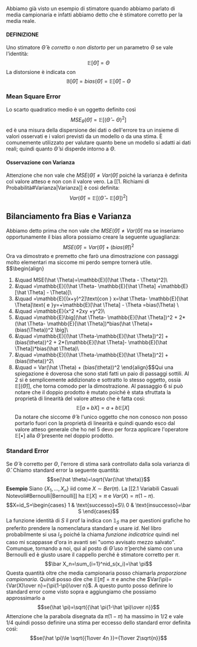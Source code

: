 Abbiamo già visto un esempio di stimatore quando abbiamo parlato di media campionaria e infatti abbiamo detto che è stimatore corretto per la media reale. 

#### DEFINIZIONE
Uno stimatore $\hat \Theta$ è *corretto* o *non distorto* per un parametro $\Theta$ se vale l'identità:$$\mathbb{E}[\hat \Theta]=\Theta$$La distorsione è indicata con $$\mathbb{B}[\hat \Theta]=bias(\hat \Theta)=\mathbb{E}[\hat \Theta]-\Theta$$

### Mean Square Error
Lo scarto quadratico medio è un oggetto definito così $$MSE_{\theta}(\hat \Theta)=\mathbb{E}[(\hat \Theta -\Theta)^2]$$ed è una misura della dispersione dei dati o dell'errore tra un insieme di valori osservati e i valori previsti da un modello o da una stima. È comunemente utilizzato  per valutare quanto bene un modello si adatti ai dati reali; quindi quanto $\hat \Theta$ si disperde intorno a $\Theta$.
#### Osservazione con Varianza
Attenzione che non vale che $MSE(\hat \Theta)\not=Var(\hat \Theta)$ poiché la varianza è definita col valore atteso e non con il valore vero. La [[1. Richiami di Probabilità#Varianza|Varianza]] è così definita: $$Var(\hat \Theta)=\mathbb{E}\big[(\hat \Theta - \mathbb{E}[\Theta])^2\big]$$
## Bilanciamento fra Bias e Varianza

Abbiamo detto prima che non vale che $MSE(\hat \Theta)\not=Var(\hat \Theta)$ ma se inseriamo opportunamente il bias allora possiamo creare la seguente uguaglianza: $$MSE(\hat \Theta)=Var(\hat \Theta)+\big(bias(\hat \theta)\big)^2$$Ora va dimostrato e premetto che farò una dimostrazione con passaggi molto elementari ma siccome mi perdo sempre tornerà utile. $$\begin{align}
1. &\quad MSE(\hat \Theta)=\mathbb{E}[(\hat \Theta - \Theta)^2]\\
2. &\quad =\mathbb{E}[(\hat \Theta- \mathbb{E}[\hat \Theta] +\mathbb{E}[\hat \Theta] - \Theta)]\\
3. &\quad =\mathbb{E}[(x+y)^2]\text{con } x=\hat \Theta- \mathbb{E}[\hat \Theta]\text{ e }y=+\mathbb{E}[\hat \Theta] - \Theta =bias(\Theta) \\
4.  &\quad =\mathbb{E}(x^2 +2xy +y^2)\\
5.  &\quad =\mathbb{E}\big[(\hat \Theta- \mathbb{E}[\hat \Theta])^2 + 2*(\hat \Theta- \mathbb{E}[\hat \Theta])*bias(\hat \Theta)+(bias(\Theta))^2 \big]\\
6.  &\quad =\mathbb{E}[(\hat \Theta-\mathbb{E}[\hat \Theta])^2] + (bias(\theta))^2 + 2*(\mathbb{E}[\hat \Theta]- \mathbb{E}[\hat \Theta])*bias(\hat \Theta)\\
7. &\quad =\mathbb{E}[(\hat \Theta-\mathbb{E}[\hat \Theta])^2] + (bias(\theta))^2\\
8. &\quad = Var(\hat \Theta) + (bias(\theta))^2
   \end{align}$$Qui una spiegazione è doverosa che sono stati fatti un paio di passaggi sottili. Al $2$ si è semplicemente addizionato e sottratto lo stesso oggetto, ossia $\mathbb{E}[(\hat \Theta)]$, che torna comodo per la dimostrazione. Al passaggio $6$ si può notare che il doppio prodotto è mutato poiché è stata sfruttata la proprietà di linearità del valore atteso che è fatta così:$$\mathbb{E}[a+bX]=a+b\mathbb{E}[X]$$Da notare che siccome $\hat \theta$ è l'unico oggetto che non conosco non posso portarlo fuori con la proprietà di linearità e quindi quando esco dal valore atteso generale che ho nel $5$ devo per forza applicare l'operatore $\mathbb{E}[\bullet]$ alla $\hat \Theta$ presente nel doppio prodotto. 

### Standard Error
Se $\hat \Theta$ è corretto per $\Theta$, l'errore di stima sarà controllato dalla sola varianza di $\hat \Theta$. Chiamo standard error la seguente quantità: $$se(\hat \theta)=\sqrt{Var(\hat \theta)}$$
**Esempio**
Siano $\{X_1,...,X_n\}$ iid come $X\sim Ber(\pi)$. La [[2.1 Variabili Casuali Notevoli#Bernoulli|Bernoulli]] ha $\mathbb{E}[X]=\pi$ e $Var(X)=\pi(1-\pi)$. 
$$X=id_S=\begin{cases}
1 & \text{successo}=S\\
0 & \text{insuccesso}=\bar S
\end{cases}$$
La funzione identità di $S$ il prof la indica con $\mathbb{1}_S$ ma per questioni grafiche ho preferito prendere la nomenclatura standard e usare $id$. Nel libro probabilmente si usa $I_S$ poiché la chiama *funzione indicatrice* quindi nel caso mi scappasse d'ora in avanti sei "uomo avvisato mezzo salvato". 
Comunque, tornando a noi, qui al posto di $\hat \Theta$ uso $\hat \pi$ perché siamo con una Bernoulli ed è giusto usare il cappello perché è stimatore corretto per $\pi$. $$\bar X_n=\sum_{i=1}^nid_s(x_i)=\hat \pi$$Questa quantità oltre che media campionaria posso chiamarla *proporzione campionaria*. Quindi posso dire che $\mathbb{E}[\hat \pi]= \pi$ e anche che $Var(\pi)={Var(X)\over n}={\pi(1-\pi)\over n}$. A questo punto posso definire lo standard error come visto sopra e aggiungiamo che possiamo approssimarlo a $$se(\hat \pi)=\sqrt{{\hat \pi(1-\hat \pi)\over n}}$$Attenzione che la parabola disegnata da $\pi(1-\pi)$ ha massimo in $1/2$ e vale $1/4$ quindi posso definire una stima per eccesso dello standard error definita così:$$se(\hat \pi)\le \sqrt{{1\over 4n }}={1\over 2\sqrt{n}}$$
